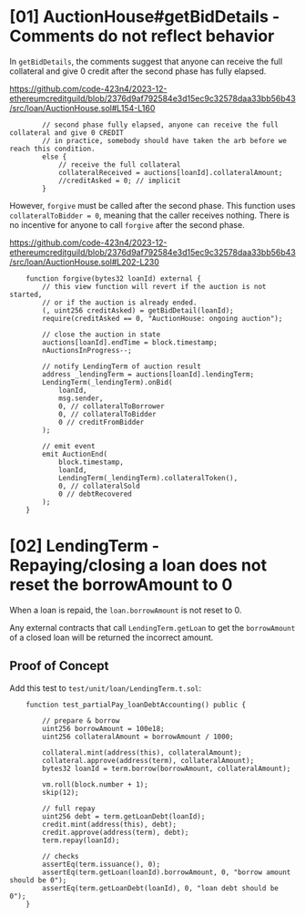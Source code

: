 # [01] AuctionHouse#getBidDetails - Comments do not reflect behavior

In `getBidDetails`, the comments suggest that anyone can receive the full collateral and give 0 credit after the second phase has fully elapsed.

https://github.com/code-423n4/2023-12-ethereumcreditguild/blob/2376d9af792584e3d15ec9c32578daa33bb56b43/src/loan/AuctionHouse.sol#L154-L160

```solidity
        // second phase fully elapsed, anyone can receive the full collateral and give 0 CREDIT
        // in practice, somebody should have taken the arb before we reach this condition.
        else {
            // receive the full collateral
            collateralReceived = auctions[loanId].collateralAmount;
            //creditAsked = 0; // implicit
        }
```

However, `forgive` must be called after the second phase. This function uses `collateralToBidder = 0`, meaning that the caller receives nothing. There is no incentive for anyone to call `forgive` after the second phase.

https://github.com/code-423n4/2023-12-ethereumcreditguild/blob/2376d9af792584e3d15ec9c32578daa33bb56b43/src/loan/AuctionHouse.sol#L202-L230

```solidity
    function forgive(bytes32 loanId) external {
        // this view function will revert if the auction is not started,
        // or if the auction is already ended.
        (, uint256 creditAsked) = getBidDetail(loanId);
        require(creditAsked == 0, "AuctionHouse: ongoing auction");

        // close the auction in state
        auctions[loanId].endTime = block.timestamp;
        nAuctionsInProgress--;

        // notify LendingTerm of auction result
        address _lendingTerm = auctions[loanId].lendingTerm;
        LendingTerm(_lendingTerm).onBid(
            loanId,
            msg.sender,
            0, // collateralToBorrower
            0, // collateralToBidder
            0 // creditFromBidder
        );

        // emit event
        emit AuctionEnd(
            block.timestamp,
            loanId,
            LendingTerm(_lendingTerm).collateralToken(),
            0, // collateralSold
            0 // debtRecovered
        );
    }
```

# [02] LendingTerm - Repaying/closing a loan does not reset the borrowAmount to 0

When a loan is repaid, the `loan.borrowAmount` is not reset to 0.

Any external contracts that call `LendingTerm.getLoan` to get the `borrowAmount` of a closed loan will be returned the incorrect amount.

## Proof of Concept

Add this test to `test/unit/loan/LendingTerm.t.sol`:

```solidity
    function test_partialPay_loanDebtAccounting() public {

        // prepare & borrow
        uint256 borrowAmount = 100e18;
        uint256 collateralAmount = borrowAmount / 1000;

        collateral.mint(address(this), collateralAmount);
        collateral.approve(address(term), collateralAmount);
        bytes32 loanId = term.borrow(borrowAmount, collateralAmount);

        vm.roll(block.number + 1);
        skip(12);

        // full repay
        uint256 debt = term.getLoanDebt(loanId);
        credit.mint(address(this), debt);
        credit.approve(address(term), debt);
        term.repay(loanId);
        
        // checks
        assertEq(term.issuance(), 0);
        assertEq(term.getLoan(loanId).borrowAmount, 0, "borrow amount should be 0");
        assertEq(term.getLoanDebt(loanId), 0, "loan debt should be 0");
    }
```
